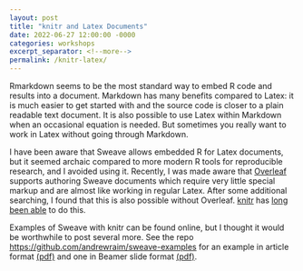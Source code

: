 ```yaml
---
layout: post
title: "knitr and Latex Documents"
date: 2022-06-27 12:00:00 -0000
categories: workshops
excerpt_separator: <!--more-->
permalink: /knitr-latex/
---
```

<!--more-->

Rmarkdown seems to be the most standard way to embed R code and results into a
document. Markdown has many benefits compared to Latex: it is much easier to
get started with and the source code is closer to a plain readable text
document. It is also possible to use Latex within Markdown when an occasional
equation is needed. But sometimes you really want to work in Latex without
going through Markdown.

I have been aware that Sweave allows embedded R for Latex documents, but it
seemed archaic compared to more modern R tools for reproducible research, and I
avoided using it. Recently, I was made aware that
[Overleaf](https://www.overleaf.com/learn/latex/Knitr) supports authoring
Sweave documents which require very little special markup and are almost like
working in regular Latex. After some additional searching, I found that this is
also possible without Overleaf.
[knitr](https://CRAN.R-project.org/package=knitr) has [
long been able](https://yihui.org/knitr/demo/sweave/) to do this.

Examples of Sweave with knitr can be found online, but I thought it would be
worthwhile to post several more. See the repo 
<https://github.com/andrewraim/sweave-examples>
for an example in article format
[(pdf)](https://github.com/andrewraim/sweave-examples/raw/master/article/article-knitr.pdf)
and one in Beamer slide format
[(pdf)](https://github.com/andrewraim/sweave-examples/raw/master/slides/slides-knitr.pdf).


